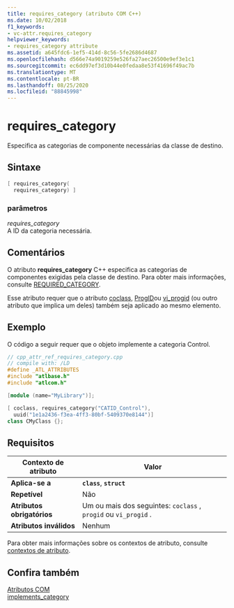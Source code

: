 ```yaml
---
title: requires_category (atributo COM C++)
ms.date: 10/02/2018
f1_keywords:
- vc-attr.requires_category
helpviewer_keywords:
- requires_category attribute
ms.assetid: a645fdc6-1ef5-414d-8c56-5fe2686d4687
ms.openlocfilehash: d566e74a9019259e526fa27aec26500e9ef3e1c1
ms.sourcegitcommit: ec6dd97ef3d10b44e0fedaa8e53f41696f49ac7b
ms.translationtype: MT
ms.contentlocale: pt-BR
ms.lasthandoff: 08/25/2020
ms.locfileid: "88845998"
---
```

# <a name="requires_category"></a>requires_category

Especifica as categorias de componente necessárias da classe de destino.

## <a name="syntax"></a>Sintaxe

```cpp
[ requires_category(
  requires_category) ]
```

### <a name="parameters"></a>parâmetros

*requires_category*<br/>
A ID da categoria necessária.

## <a name="remarks"></a>Comentários

O atributo **requires_category** C++ especifica as categorias de componentes exigidas pela classe de destino. Para obter mais informações, consulte [REQUIRED_CATEGORY](../../atl/reference/category-macros.md#required_category).

Esse atributo requer que o atributo [coclass](coclass.md), [ProgID](progid.md)ou [vi_progid](vi-progid.md) (ou outro atributo que implica um deles) também seja aplicado ao mesmo elemento.

## <a name="example"></a>Exemplo

O código a seguir requer que o objeto implemente a categoria Control.

```cpp
// cpp_attr_ref_requires_category.cpp
// compile with: /LD
#define _ATL_ATTRIBUTES
#include "atlbase.h"
#include "atlcom.h"

[module (name="MyLibrary")];

[ coclass, requires_category("CATID_Control"),
  uuid("1e1a2436-f3ea-4ff3-80bf-5409370e8144")]
class CMyClass {};
```

## <a name="requirements"></a>Requisitos

| Contexto de atributo | Valor |
|-|-|
|**Aplica-se a**|**`class`**, **`struct`**|
|**Repetível**|Não|
|**Atributos obrigatórios**|Um ou mais dos seguintes: `coclass` , `progid` ou `vi_progid` .|
|**Atributos inválidos**|Nenhum|

Para obter mais informações sobre os contextos de atributo, consulte [contextos de atributo](cpp-attributes-com-net.md#contexts).

## <a name="see-also"></a>Confira também

[Atributos COM](com-attributes.md)<br/>
[implements_category](implements-category.md)
